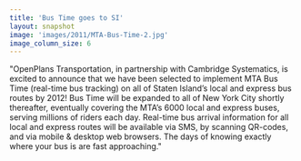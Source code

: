 ```yaml
---
title: 'Bus Time goes to SI'
layout: snapshot
image: 'images/2011/MTA-Bus-Time-2.jpg'
image_column_size: 6
---
```


"OpenPlans Transportation, in partnership with Cambridge Systematics, is excited to announce that we have been selected to implement MTA Bus Time (real-time bus tracking) on all of Staten Island’s local and express bus routes by 2012! Bus Time will be expanded to all of New York City shortly thereafter, eventually covering the MTA’s 6000 local and express buses, serving millions of riders each day.  Real-time bus arrival information for all local and express routes will be available via SMS, by scanning QR-codes, and via mobile & desktop web browsers. The days of knowing exactly where your bus is are fast approaching."